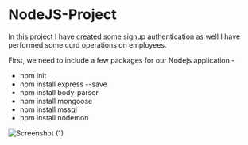 # NodeJS-Project
In this project I have created some signup authentication as well I have performed some curd operations on employees. 

First, we need to include a few packages for our Nodejs application -
* npm init
* npm install express --save
* npm install body-parser
* npm install mongoose
* npm install mssql
* npm install nodemon



![Screenshot (1)](https://github.com/nandiniovhal/NodeJS-Project/assets/121006918/ec68a078-123e-4fec-9b54-140399ad5bbf)
